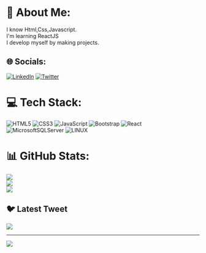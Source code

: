 # 💫 About Me:
I know Html,Css,Javascript.<br>I'm learning ReactJS<br>I develop myself by making projects.


## 🌐 Socials:
[![LinkedIn](https://img.shields.io/badge/LinkedIn-%230077B5.svg?logo=linkedin&logoColor=white)](https://linkedin.com/in/https://www.linkedin.com/in/muhammed-ibrahim-t-85875320a/) [![Twitter](https://img.shields.io/badge/Twitter-%231DA1F2.svg?logo=Twitter&logoColor=white)](https://twitter.com/https://twitter.com/tataar27) 

# 💻 Tech Stack:
![HTML5](https://img.shields.io/badge/html5-%23E34F26.svg?style=for-the-badge&logo=html5&logoColor=white) ![CSS3](https://img.shields.io/badge/css3-%231572B6.svg?style=for-the-badge&logo=css3&logoColor=white) ![JavaScript](https://img.shields.io/badge/javascript-%23323330.svg?style=for-the-badge&logo=javascript&logoColor=%23F7DF1E)  ![Bootstrap](https://img.shields.io/badge/bootstrap-%23563D7C.svg?style=for-the-badge&logo=bootstrap&logoColor=white) ![React](https://img.shields.io/badge/react-%2320232a.svg?style=for-the-badge&logo=react&logoColor=%2361DAFB) ![MicrosoftSQLServer](https://img.shields.io/badge/Microsoft%20SQL%20Sever-CC2927?style=for-the-badge&logo=microsoft%20sql%20server&logoColor=white) ![LINUX](https://img.shields.io/badge/Linux-FCC624?style=for-the-badge&logo=linux&logoColor=black)
# 📊 GitHub Stats:
![](https://github-readme-stats.vercel.app/api?username=muhammedibrahimtatar&theme=calm&hide_border=true&include_all_commits=false&count_private=false)<br/>
![](https://github-readme-streak-stats.herokuapp.com/?user=muhammedibrahimtatar&theme=calm&hide_border=true)<br/>
![](https://github-readme-stats.vercel.app/api/top-langs/?username=muhammedibrahimtatar&theme=calm&hide_border=true&include_all_commits=false&count_private=false&layout=compact)

## 🐦 Latest Tweet
[![](https://gtce.itsvg.in/api?username=https://twitter.com/tataar27)](https://github.com/VishwaGauravIn/github-twitter-card-embed)

---
[![](https://visitcount.itsvg.in/api?id=muhammedibrahimtatar&icon=0&color=0)](https://visitcount.itsvg.in)

<!-- Proudly created with GPRM ( https://gprm.itsvg.in ) -->
